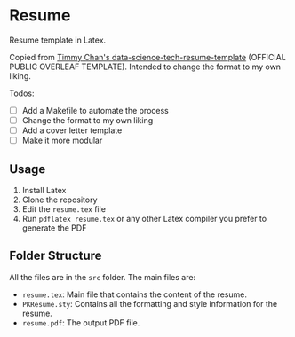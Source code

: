 # Resume

Resume template in Latex.

Copied from [Timmy Chan's data-science-tech-resume-template](https://github.com/TimmyChan/data-science-tech-resume-template) (OFFICIAL PUBLIC OVERLEAF TEMPLATE). Intended to change the format to my own liking.

Todos:

- [ ] Add a Makefile to automate the process
- [ ] Change the format to my own liking
- [ ] Add a cover letter template
- [ ] Make it more modular

## Usage

1. Install Latex
2. Clone the repository
3. Edit the `resume.tex` file
4. Run `pdflatex resume.tex` or any other Latex compiler you prefer to generate the PDF

## Folder Structure

All the files are in the `src` folder. The main files are:

- `resume.tex`: Main file that contains the content of the resume.
- `PKResume.sty`: Contains all the formatting and style information for the resume.
- `resume.pdf`: The output PDF file.
